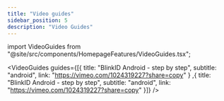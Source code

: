 ```yaml
---
title: "Video guides"
sidebar_position: 5
description: "Video Guides"
---
```



import VideoGuides from "@site/src/components/HomepageFeatures/VideoGuides.tsx";

<VideoGuides guides={[{ title: "BlinkID Android - step by step", subtitle: "android", link: "https://vimeo.com/1024319227?share=copy" }
,{ title: "BlinkID Android - step by step", subtitle: "android", link: "https://vimeo.com/1024319227?share=copy" }]} />
